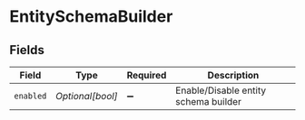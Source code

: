 # EntitySchemaBuilder


## Fields

| Field                                | Type                                 | Required                             | Description                          |
| ------------------------------------ | ------------------------------------ | ------------------------------------ | ------------------------------------ |
| `enabled`                            | *Optional[bool]*                     | :heavy_minus_sign:                   | Enable/Disable entity schema builder |